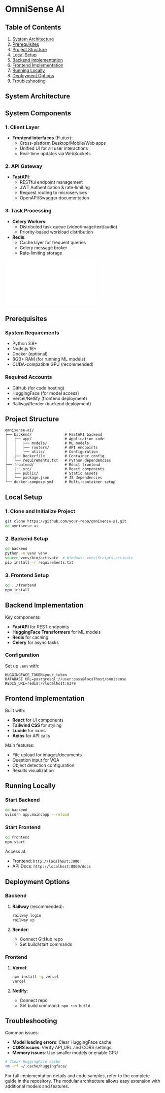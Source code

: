 # OmniSense AI 

## Table of Contents
1. [System Architecture](#system-architecture)
2. [Prerequisites](#prerequisites)
3. [Project Structure](#project-structure)
4. [Local Setup](#local-setup)
5. [Backend Implementation](#backend-implementation)
6. [Frontend Implementation](#frontend-implementation)
7. [Running Locally](#running-locally)
8. [Deployment Options](#deployment-options)
9. [Troubleshooting](#troubleshooting)

## System Architecture


## System Components

### 1. Client Layer
- **Frontend Interfaces** (Flutter):
  - Cross-platform Desktop/Mobile/Web apps
  - Unified UI for all user interactions
  - Real-time updates via WebSockets

### 2. API Gateway
- **FastAPI**:
  - RESTful endpoint management
  - JWT Authentication & rate-limiting
  - Request routing to microservices
  - OpenAPI/Swagger documentation

### 3. Task Processing
- **Celery Workers**:
  - Distributed task queue (video/image/text/audio)
  - Priority-based workload distribution
- **Redis**:
  - Cache layer for frequent queries
  - Celery message broker
  - Rate-limiting storage

![Architecture Diagram](system_architecture_diagram.html)

## Prerequisites

### System Requirements
- Python 3.8+
- Node.js 16+
- Docker (optional)
- 8GB+ RAM (for running ML models)
- CUDA-compatible GPU (recommended)

### Required Accounts
- GitHub (for code hosting)
- HuggingFace (for model access)
- Vercel/Netlify (frontend deployment)
- Railway/Render (backend deployment)

## Project Structure

```
omnisense-ai/
├── backend/               # FastAPI backend
│   ├── app/               # Application code
│   │   ├── models/        # ML models
│   │   ├── routers/       # API endpoints
│   │   └── utils/         # Configuration
│   ├── Dockerfile         # Container config
│   └── requirements.txt   # Python dependencies
├── frontend/              # React frontend
│   ├── src/               # React components
│   ├── public/            # Static assets
│   └── package.json       # JS dependencies
└── docker-compose.yml     # Multi-container setup
```

## Local Setup

### 1. Clone and Initialize Project
```bash
git clone https://github.com/your-repo/omnisense-ai.git
cd omnisense-ai
```

### 2. Backend Setup
```bash
cd backend
python -m venv venv
source venv/bin/activate  # Windows: venv\Scripts\activate
pip install -r requirements.txt
```

### 3. Frontend Setup
```bash
cd ../frontend
npm install
```

## Backend Implementation

Key components:
- **FastAPI** for REST endpoints
- **HuggingFace Transformers** for ML models
- **Redis** for caching
- **Celery** for async tasks

### Configuration
Set up `.env` with:
```env
HUGGINGFACE_TOKEN=your_token
DATABASE_URL=postgresql://user:pass@localhost/omnisense
REDIS_URL=redis://localhost:6379
```

## Frontend Implementation

Built with:
- **React** for UI components
- **Tailwind CSS** for styling
- **Lucide** for icons
- **Axios** for API calls

Main features:
- File upload for images/documents
- Question input for VQA
- Object detection configuration
- Results visualization

## Running Locally

### Start Backend
```bash
cd backend
uvicorn app.main:app --reload
```

### Start Frontend
```bash
cd frontend
npm start
```

Access at:
- Frontend: `http://localhost:3000`
- API Docs: `http://localhost:8000/docs`

## Deployment Options

### Backend
1. **Railway** (recommended):
   ```bash
   railway login
   railway up
   ```

2. **Render**:
   - Connect GitHub repo
   - Set build/start commands

### Frontend
1. **Vercel**:
   ```bash
   npm install -g vercel
   vercel
   ```

2. **Netlify**:
   - Connect repo
   - Set build command: `npm run build`

## Troubleshooting

Common issues:
- **Model loading errors**: Clear HuggingFace cache
- **CORS issues**: Verify API_URL and CORS settings
- **Memory issues**: Use smaller models or enable GPU

```bash
# Clear HuggingFace cache
rm -rf ~/.cache/huggingface/
```

For full implementation details and code samples, refer to the complete guide in the repository. The modular architecture allows easy extension with additional models and features.
